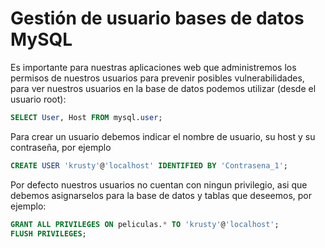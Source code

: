 # Gestión de usuario bases de datos MySQL       
Es importante para nuestras aplicaciones web que administremos los permisos de nuestros usuarios para prevenir posibles vulnerabilidades, para ver nuestros usuarios en la base de datos podemos utilizar (desde el usuario root):

```SQL 
SELECT User, Host FROM mysql.user;
```

Para crear un usuario debemos indicar el nombre de usuario, su host y su contraseña, por ejemplo

```SQL 
CREATE USER 'krusty'@'localhost' IDENTIFIED BY 'Contrasena_1';
```

Por defecto nuestros usuarios no cuentan con ningun privilegio, asi que debemos asignarselos para la base de datos y tablas que deseemos, por ejemplo:

```SQL 
GRANT ALL PRIVILEGES ON peliculas.* TO 'krusty'@'localhost';
FLUSH PRIVILEGES;
```


